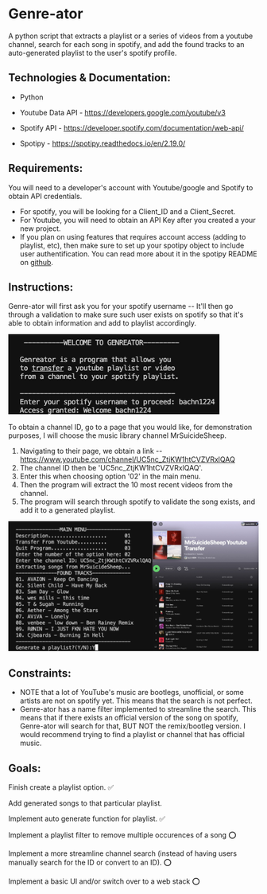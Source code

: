 # Genre-ator

A python script that extracts a playlist or a series of videos from a youtube channel, search for each song in spotify, and add the found tracks to an auto-generated playlist to the user's spotify profile.

## Technologies & Documentation:
* Python

* Youtube Data API - https://developers.google.com/youtube/v3

* Spotify API - https://developer.spotify.com/documentation/web-api/

* Spotipy - https://spotipy.readthedocs.io/en/2.19.0/

## Requirements:

You will need to a developer's account with Youtube/google and Spotify to obtain API credentials.
* For spotify, you will be looking for a Client_ID and a Client_Secret.
* For Youtube, you will need to obtain an API Key after you created a your new project.
* If you plan on using features that requires account access (adding to playlist, etc), then make sure to set up your spotipy object to include
user authentification. You can read more about it in the spotipy README on [github](https://github.com/plamere/spotipy).
## Instructions:

Genre-ator will first ask you for your spotify username -- It'll then go through a validation to make sure such user exists on spotify so that it's able to obtain information and add to playlist accordingly.

![](/screenshots/welcome2.png)

To obtain a channel ID, go to a page that you would like, for demonstration purposes, I will choose the music library channel MrSuicideSheep.

1. Navigating to their page, we obtain a link -- https://www.youtube.com/channel/UC5nc_ZtjKW1htCVZVRxlQAQ
2. The channel ID then be 'UC5nc_ZtjKW1htCVZVRxlQAQ'.
3. Enter this when choosing option '02' in the main menu.
4. Then the program will extract the 10 most recent videos from the channel.
5. The program will search through spotify to validate the song exists, and add it to a generated playlist.

![](/screenshots/transfer.jpg)

## Constraints:
* NOTE that a lot of YouTube's music are bootlegs, unofficial, or some artists are not on spotify yet. This means that the search is not perfect.
* Genre-ator has a name filter implemented to streamline the search. This means that if there exists an official version of the song on spotify, Genre-ator will search for that, BUT NOT the remix/bootleg version. I would recommend trying to find a playlist or channel that has official music.

## Goals:
Finish create a playlist option. :white_check_mark: 

Add generated songs to that particular playlist. 

Implement auto generate function for playlist. :white_check_mark:

Implement a playlist filter to remove multiple occurences of a song :o:

Implement a more streamline channel search (instead of having users manually search for the ID or convert to an ID). :o: 

Implement a basic UI and/or switch over to a web stack :o:
